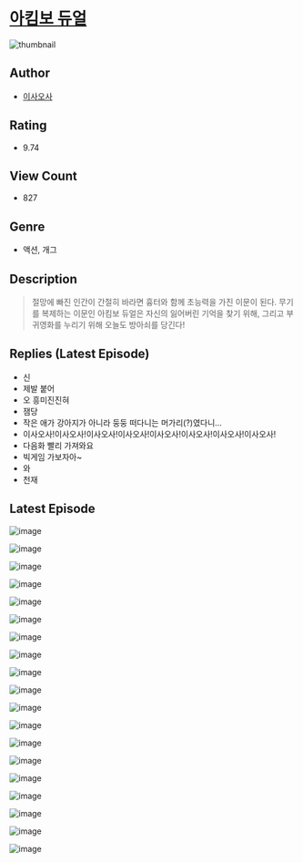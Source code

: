 # [아킴보 듀얼](https://comic.naver.com/bestChallenge/list?titleId=810111)
![thumbnail](https://image-comic.pstatic.net/user_contents_data/challenge_comic/2023/05/23/177957/upload_3907214836209431094_480x623.jpeg)

## Author
- [이사오사](https://comic.naver.com/artistTitle?id=177957)

## Rating
- 9.74

## View Count
- 827

## Genre
- 액션, 개그

## Description
> 절망에 빠진 인간이 간절히 바라면 흉터와 함께 초능력을 가진 이문이 된다. 무기를 복제하는 이문인 아킴보 듀얼은 자신의 잃어버린 기억을 찾기 위해, 그리고 부귀영화를 누리기 위해 오늘도 방아쇠를 당긴다!

## Replies (Latest Episode)
- 신
- 제발 붙어
- 오 흥미진진혀
- 잼당
- 작은 애가 강아지가 아니라 둥둥 떠다니는 머가리(?)였다니...
- 이사오사!이사오사!이사오사!이사오사!이사오사!이사오사!이사오사!이사오사!
- 다음화 빨리 가져와요
- 빅게임 가보자아~
- 와
- 천재

## Latest Episode
![image](https://image-comic.pstatic.net/user_contents_data/challenge_comic/2023/05/23/177957/upload_4121746253651458099.jpeg)

![image](https://image-comic.pstatic.net/user_contents_data/challenge_comic/2023/05/23/177957/upload_3762305800721347637.jpeg)

![image](https://image-comic.pstatic.net/user_contents_data/challenge_comic/2023/05/23/177957/upload_3618980285279384626.jpeg)

![image](https://image-comic.pstatic.net/user_contents_data/challenge_comic/2023/05/23/177957/upload_3846976987874812212.jpeg)

![image](https://image-comic.pstatic.net/user_contents_data/challenge_comic/2023/05/23/177957/upload_7004894238973781092.jpeg)

![image](https://image-comic.pstatic.net/user_contents_data/challenge_comic/2023/05/23/177957/upload_3486966314393690681.jpeg)

![image](https://image-comic.pstatic.net/user_contents_data/challenge_comic/2023/05/23/177957/upload_7233688314307424613.jpeg)

![image](https://image-comic.pstatic.net/user_contents_data/challenge_comic/2023/05/23/177957/upload_7234019289521008947.jpeg)

![image](https://image-comic.pstatic.net/user_contents_data/challenge_comic/2023/05/23/177957/upload_3702910216979296358.jpeg)

![image](https://image-comic.pstatic.net/user_contents_data/challenge_comic/2023/05/23/177957/upload_3617627675523703858.jpeg)

![image](https://image-comic.pstatic.net/user_contents_data/challenge_comic/2023/05/23/177957/upload_7005741979618535010.jpeg)

![image](https://image-comic.pstatic.net/user_contents_data/challenge_comic/2023/05/23/177957/upload_3691037664652376163.jpeg)

![image](https://image-comic.pstatic.net/user_contents_data/challenge_comic/2023/05/23/177957/upload_7076340705641247076.jpeg)

![image](https://image-comic.pstatic.net/user_contents_data/challenge_comic/2023/05/23/177957/upload_3833186033322976612.jpeg)

![image](https://image-comic.pstatic.net/user_contents_data/challenge_comic/2023/05/23/177957/upload_3847819432875537251.jpeg)

![image](https://image-comic.pstatic.net/user_contents_data/challenge_comic/2023/05/23/177957/upload_3977634179444126051.jpeg)

![image](https://image-comic.pstatic.net/user_contents_data/challenge_comic/2023/05/23/177957/upload_3473179538093335095.jpeg)

![image](https://image-comic.pstatic.net/user_contents_data/challenge_comic/2023/05/23/177957/upload_3616448092820234548.jpeg)

![image](https://image-comic.pstatic.net/user_contents_data/challenge_comic/2023/05/23/177957/upload_3991933340947133497.jpeg)
